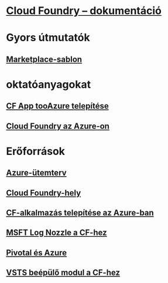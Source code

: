 # [Cloud Foundry – dokumentáció](index.md)
# Gyors útmutatók
## [Marketplace-sablon](https://azuremarketplace.microsoft.com/marketplace/apps/pivotal.pivotal-cloud-foundry)
# oktatóanyagokat
## [CF App tooAzure telepítése](/azure/virtual-machines/linux/cloudfoundry-deploy-your-first-app)
## [Cloud Foundry az Azure-on](/azure/virtual-machines/linux/cloudfoundry-get-started)
# Erőforrások
## [Azure-ütemterv](https://azure.microsoft.com/roadmap/)
## [Cloud Foundry-hely](https://docs.cloudfoundry.org/)
## [CF-alkalmazás telepítése az Azure-ban](https://docs.pivotal.io/pivotalcf/1-11/customizing/pcf_azure.html)
## [MSFT Log Nozzle a CF-hez](https://github.com/Azure/oms-log-analytics-firehose-nozzle)
## [Pivotal és Azure](https://pivotal.io/partners/microsoft)
## [VSTS beépülő modul a CF-hez](https://github.com/Microsoft/vsts-cloudfoundry)
